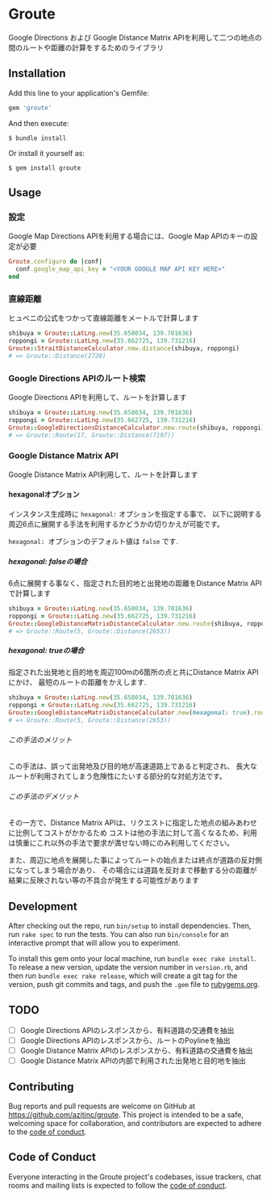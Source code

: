 # Groute

Google Directions および Google Distance Matrix APIを利用して二つの地点の間のルートや距離の計算をするためのライブラリ

## Installation

Add this line to your application's Gemfile:

```ruby
gem 'groute'
```

And then execute:

    $ bundle install

Or install it yourself as:

    $ gem install groute

## Usage

### 設定

Google Map Directions APIを利用する場合には、Google Map APIのキーの設定が必要

```ruby
Groute.configure do |conf|
  conf.google_map_api_key = "<YOUR GOOGLE MAP API KEY HERE>"
end
```

### 直線距離

ヒュベニの公式をつかって直線距離をメートルで計算します

```ruby
shibuya = Groute::LatLng.new(35.658034, 139.701636)
roppongi = Groute::LatLng.new(35.662725, 139.731216)
Groute::StraitDistanceCalculator.new.distance(shibuya, roppongi)
# => Groute::Distance(2728)
```

### Google Directions APIのルート検索

Google Directions APIを利用して、ルートを計算します

```ruby
shibuya = Groute::LatLng.new(35.658034, 139.701636)
roppongi = Groute::LatLng.new(35.662725, 139.731216)
Groute::GoogleDirectionsDistanceCalculator.new.route(shibuya, roppongi)
# => Groute::Route(17, Groute::Distance(7197))
```

### Google Distance Matrix API

Google Distance Matrix API利用して、ルートを計算します

#### hexagonalオプション

インスタンス生成時に `hexagonal:` オプションを指定する事で、
以下に説明する周辺6点に展開する手法を利用するかどうかの切りかえが可能です。

`hexagonal: `オプションのデフォルト値は `false` です.

##### hexagonal: falseの場合

6点に展開する事なく、指定された目的地と出発地の距離をDistance Matrix APIで計算します

```ruby
shibuya = Groute::LatLng.new(35.658034, 139.701636)
roppongi = Groute::LatLng.new(35.662725, 139.731216)
Groute::GoogleDistanceMatrixDistanceCalculator.new.route(shibuya, roppongi)
# => Groute::Route(5, Groute::Distance(2653))
```

##### hexagonal: trueの場合

指定された出発地と目的地を周辺100mの6箇所の点と共にDistance Matrix APIにかけ、
最短のルートの距離をかえします.

```ruby
shibuya = Groute::LatLng.new(35.658034, 139.701636)
roppongi = Groute::LatLng.new(35.662725, 139.731216)
Groute::GoogleDistanceMatrixDistanceCalculator.new(hexagonal: true).route(shibuya, roppongi)
# => Groute::Route(5, Groute::Distance(2653))
```

###### この手法のメリット

この手法は、誤って出発地及び目的地が高速道路上であると判定され、
長大なルートが利用されてしまう危険性にたいする部分的な対処方法です。

###### この手法のデメリット

その一方で、Distance Matrix APIは、リクエストに指定した地点の組みあわせに比例してコストがかかるため
コストは他の手法に対して高くなるため、利用は慎重にこれ以外の手法で要求が満せない時にのみ利用してください。

また、周辺に地点を展開した事によってルートの始点または終点が道路の反対側になってしまう場合があり、
その場合には道路を反対まで移動する分の距離が結果に反映されない等の不具合が発生する可能性があります

## Development

After checking out the repo, run `bin/setup` to install dependencies. Then, run `rake spec` to run the tests. You can also run `bin/console` for an interactive prompt that will allow you to experiment.

To install this gem onto your local machine, run `bundle exec rake install`. To release a new version, update the version number in `version.rb`, and then run `bundle exec rake release`, which will create a git tag for the version, push git commits and tags, and push the `.gem` file to [rubygems.org](https://rubygems.org).

## TODO

- [ ] Google Directions APIのレスポンスから、有料道路の交通費を抽出
- [ ] Google Directions APIのレスポンスから、ルートのPoylineを抽出
- [ ] Google Distance Matrix APIのレスポンスから、有料道路の交通費を抽出
- [ ] Google Distance Matrix APIの内部で利用された出発地と目的地を抽出

## Contributing

Bug reports and pull requests are welcome on GitHub at https://github.com/azitinc/groute. This project is intended to be a safe, welcoming space for collaboration, and contributors are expected to adhere to the [code of conduct](https://github.com/azitinc/groute/blob/master/CODE_OF_CONDUCT.md).

## Code of Conduct

Everyone interacting in the Groute project's codebases, issue trackers, chat rooms and mailing lists is expected to follow the [code of conduct](https://github.com/azitinc/groute/blob/master/CODE_OF_CONDUCT.md).
